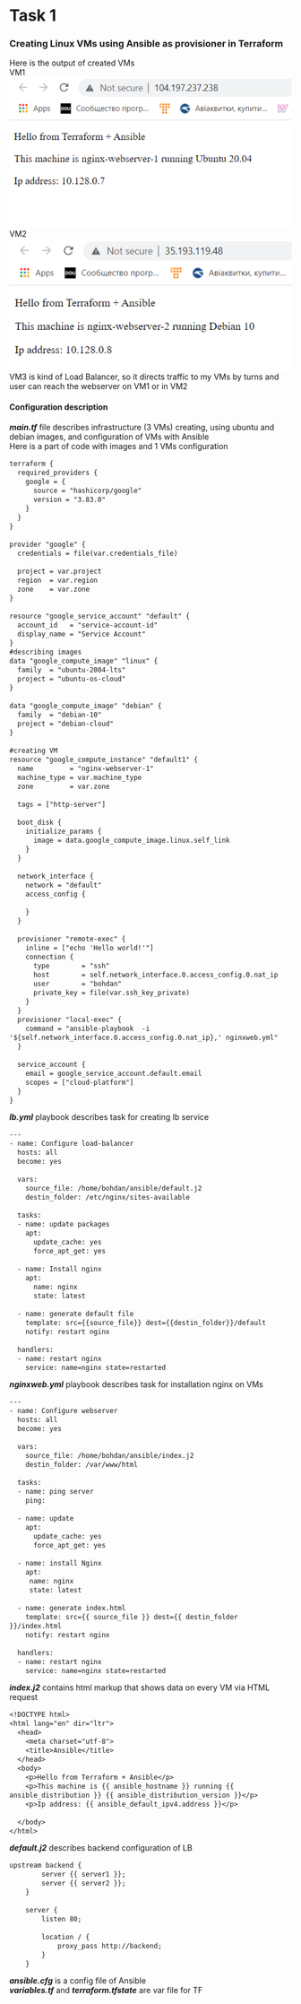 # Task 1
### Creating Linux VMs using Ansible as provisioner in Terraform
Here is the output of created VMs <br>
VM1 <br>
![](https://github.com/Bogdan1707/DevOps_online_Kyiv_2020Q42021Q1/blob/main/ansible/task1/images/1.png)<br>
VM2 <br>
![](https://github.com/Bogdan1707/DevOps_online_Kyiv_2020Q42021Q1/blob/main/ansible/task1/images/2.png)<br>
VM3 is kind of Load Balancer, so it directs traffic to my VMs by turns and user can reach the webserver on VM1 or in VM2<br>

#### Configuration description
***main.tf*** file describes infrastructure (3 VMs) creating, using ubuntu and debian images, and configuration of VMs with Ansible <br>
Here is a part of code with images and 1 VMs configuration <br>
```
terraform {
  required_providers {
    google = {
      source = "hashicorp/google"
      version = "3.83.0"
    }
  }
}

provider "google" {
  credentials = file(var.credentials_file)

  project = var.project
  region  = var.region
  zone    = var.zone
}

resource "google_service_account" "default" {
  account_id   = "service-account-id"
  display_name = "Service Account"
}
#describing images
data "google_compute_image" "linux" {
  family  = "ubuntu-2004-lts"
  project = "ubuntu-os-cloud"
}

data "google_compute_image" "debian" {
  family  = "debian-10"
  project = "debian-cloud"
}

#creating VM
resource "google_compute_instance" "default1" {
  name         = "nginx-webserver-1"
  machine_type = var.machine_type
  zone         = var.zone

  tags = ["http-server"]

  boot_disk {
    initialize_params {
      image = data.google_compute_image.linux.self_link
    }
  }

  network_interface {
    network = "default"
    access_config {

    }
  }

  provisioner "remote-exec" {
    inline = ["echo 'Hello world!'"]
    connection {
      type        = "ssh"
      host        = self.network_interface.0.access_config.0.nat_ip
      user        = "bohdan"
      private_key = file(var.ssh_key_private)
    }
  }
  provisioner "local-exec" {
    command = "ansible-playbook  -i '${self.network_interface.0.access_config.0.nat_ip},' nginxweb.yml"
  }

  service_account {
    email = google_service_account.default.email
    scopes = ["cloud-platform"]
  }
}
```
***lb.yml*** playbook describes task for creating lb service
```
---
- name: Configure load-balancer
  hosts: all
  become: yes

  vars:
    source_file: /home/bohdan/ansible/default.j2
    destin_folder: /etc/nginx/sites-available

  tasks:
  - name: update packages
    apt:
      update_cache: yes
      force_apt_get: yes

  - name: Install nginx
    apt:
      name: nginx
      state: latest

  - name: generate default file
    template: src={{source_file}} dest={{destin_folder}}/default
    notify: restart nginx

  handlers:
  - name: restart nginx
    service: name=nginx state=restarted
```
***nginxweb.yml*** playbook describes task for installation nginx on VMs
```
---
- name: Configure webserver
  hosts: all
  become: yes

  vars:
    source_file: /home/bohdan/ansible/index.j2
    destin_folder: /var/www/html

  tasks:
  - name: ping server
    ping:

  - name: update
    apt:
      update_cache: yes
      force_apt_get: yes

  - name: install Nginx
    apt:
     name: nginx
     state: latest

  - name: generate index.html
    template: src={{ source_file }} dest={{ destin_folder }}/index.html
    notify: restart nginx

  handlers:
  - name: restart nginx
    service: name=nginx state=restarted
```
***index.j2*** contains html markup that shows data on every VM via HTML request
```
<!DOCTYPE html>
<html lang="en" dir="ltr">
  <head>
    <meta charset="utf-8">
    <title>Ansible</title>
  </head>
  <body>
    <p>Hello from Terraform + Ansible</p>
    <p>This machine is {{ ansible_hostname }} running {{ ansible_distribution }} {{ ansible_distribution_version }}</p>
    <p>Ip address: {{ ansible_default_ipv4.address }}</p>

  </body>
</html>
```
***default.j2*** describes backend configuration of LB
```
upstream backend {
        server {{ server1 }};
        server {{ server2 }};
    }

    server {
        listen 80;

        location / {
            proxy_pass http://backend;
        }
    }
```
***ansible.cfg*** is a config file of Ansible <br>
***variables.tf*** and ***terraform.tfstate*** are var file for TF<br>
